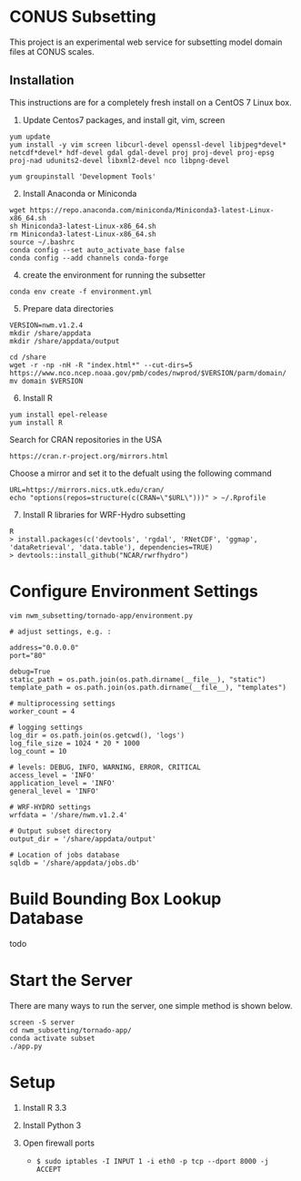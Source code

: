 # CONUS Subsetting

This project is an experimental web service for subsetting model domain files at CONUS scales.

## Installation

This instructions are for a completely fresh install on a CentOS 7 Linux box.

1. Update Centos7 packages, and install git, vim, screen
```
yum update
yum install -y vim screen libcurl-devel openssl-devel libjpeg*devel* netcdf*devel* hdf-devel gdal gdal-devel proj proj-devel proj-epsg proj-nad udunits2-devel libxml2-devel nco libpng-devel

yum groupinstall 'Development Tools'
```

2. Install Anaconda or Miniconda
```
wget https://repo.anaconda.com/miniconda/Miniconda3-latest-Linux-x86_64.sh
sh Miniconda3-latest-Linux-x86_64.sh
rm Miniconda3-latest-Linux-x86_64.sh
source ~/.bashrc
conda config --set auto_activate_base false
conda config --add channels conda-forge
```

4. create the environment for running the subsetter
```
conda env create -f environment.yml
```

5. Prepare data directories
```
VERSION=nwm.v1.2.4
mkdir /share/appdata
mkdir /share/appdata/output 

cd /share
wget -r -np -nH -R "index.html*" --cut-dirs=5 https://www.nco.ncep.noaa.gov/pmb/codes/nwprod/$VERSION/parm/domain/
mv domain $VERSION
```

6. Install R 
```
yum install epel-release
yum install R
```

Search for CRAN repositories in the USA
```
https://cran.r-project.org/mirrors.html
```

Choose a mirror and set it to the defualt using the following command
```
URL=https://mirrors.nics.utk.edu/cran/
echo "options(repos=structure(c(CRAN=\"$URL\")))" > ~/.Rprofile
```

7. Install R libraries for WRF-Hydro subsetting
```
R
> install.packages(c('devtools', 'rgdal', 'RNetCDF', 'ggmap', 'dataRetrieval', 'data.table'), dependencies=TRUE)
> devtools::install_github("NCAR/rwrfhydro")
```

# Configure Environment Settings


```
vim nwm_subsetting/tornado-app/environment.py

# adjust settings, e.g. :

address="0.0.0.0"
port="80"

debug=True
static_path = os.path.join(os.path.dirname(__file__), "static")
template_path = os.path.join(os.path.dirname(__file__), "templates")

# multiprocessing settings
worker_count = 4

# logging settings
log_dir = os.path.join(os.getcwd(), 'logs')
log_file_size = 1024 * 20 * 1000
log_count = 10

# levels: DEBUG, INFO, WARNING, ERROR, CRITICAL
access_level = 'INFO'
application_level = 'INFO'
general_level = 'INFO'

# WRF-HYDRO settings
wrfdata = '/share/nwm.v1.2.4'

# Output subset directory
output_dir = '/share/appdata/output'

# Location of jobs database
sqldb = '/share/appdata/jobs.db'
```

# Build Bounding Box Lookup Database

todo

# Start the Server

There are many ways to run the server, one simple method is shown below.
```
screen -S server
cd nwm_subsetting/tornado-app/
conda activate subset
./app.py
```

# Setup

1. Install R 3.3

2. Install Python 3

3. Open firewall ports
   - `$ sudo iptables -I INPUT 1 -i eth0 -p tcp --dport 8000 -j ACCEPT`


